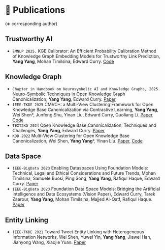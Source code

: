 
# 📝 Publications
(∗ corresponding author)

## Trustworthy AI
- ``EMNLP 2025.`` KGE Calibrator: An Efficient Probability Calibration Method of Knowledge Graph Embedding Models for Trustworthy Link Prediction, **Yang Yang**, Mohan Timilsina, Edward Curry. [Code](https://github.com/Yang233666/KGE-Calibrator)

## Knowledge Graph
- ``Chapter in Handbook on Neurosymbolic AI and Knowledge Graphs, 2025.`` Neuro-Symbolic Techniques in Open Knowledge Graph Canonicalization, **Yang Yang**, Edward Curry. [Paper](https://ebooks.iospress.nl/volumearticle/72299)
- ``IEEE-TKDE 2025`` CMVC+: a Multi-View Clustering Framework for Open Knowledge Base Canonicalization via Contrastive Learning, **Yang Yang**, Wei Shen*, Junfeng Shu, Yinan Liu, Edward Curry, Guoliang Li. [Paper](https://drive.google.com/file/d/19y55BQx21IJrOf-jqywshk4yBrQE0ANr/view), [Code](https://github.com/Yang233666/CMVC-plus)
- ``TEXT2KG 2024`` Open Knowledge Base Canonicalization: Techniques and Challenges, **Yang Yang**, Edward Curry. [Paper](https://ceur-ws.org/Vol-3747/text2kg_paper5.pdf)
- ``KDD 2022`` Multi-View Clustering for Open Knowledge Base Canonicalization, Wei Shen, **Yang Yang***, Yinan Liu. [Paper](https://dl.acm.org/doi/pdf/10.1145/3534678.3539449), [Code](https://github.com/Yang233666/CMVC)

## Data Space
- ``IEEE-BigData 2023`` Enabling Dataspaces Using Foundation Models: Technical, Legal and Ethical Considerations and Future Trends, Mohan Timilsina, Samuele Buosi, Ping Song, **Yang Yang**, Rafiqul Haque, Edward Curry. [Paper](https://drive.google.com/file/d/1pHXlfak9GEc0Z5LBGY3x7HvKhlbvSFla/view)
- ``IEEE-BigData 2023`` Foundation Data Space Models: Bridging the Artificial Intelligence and Data Ecosystems (Vision Paper), Edward Curry, Tarek Zaarour, **Yang Yang**, Mohan Timilsina, Majjed Al-Qatf, Rafiqul Haque. [Paper](https://drive.google.com/file/d/1tg188Hmcf2UZfPNU85NgRhaFfhiK_vg5/view)

## Entity Linking
- ``IEEE-TKDE 2021`` Toward Tweet Entity Linking with Heterogeneous Information Networks, Wei Shen, Yuwei Yin, **Yang Yang**, Jiawei Han, Jianyong Wang, Xiaojie Yuan. [Paper](https://drive.google.com/file/d/1OXgXAR6FQsnNHFkYkdKYR9XvXrhDcDja/view)
